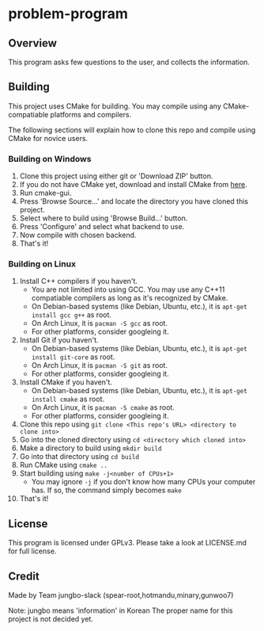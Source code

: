 # problem-program #

## Overview ##

This program asks few questions to the user, and collects the information.

## Building ##
This project uses CMake for building. You may compile using any CMake-compatiable platforms and compilers.

The following sections will explain how to clone this repo and compile using CMake for novice users.

### Building on Windows ###
1. Clone this project using either git or 'Download ZIP' button.
1. If you do not have CMake yet, download and install CMake from [here](https://cmake.org/download/).
1. Run cmake-gui.
1. Press 'Browse Source...' and locate the directory you have cloned this project.
1. Select where to build using 'Browse Build...' button.
1. Press 'Configure' and select what backend to use.
1. Now compile with chosen backend.
1. That's it!

### Building on Linux ###
1. Install C++ compilers if you haven't.
    * You are not limited into using GCC. You may use any C++11 compatiable compilers as long as it's recognized by CMake.
    * On Debian-based systems (like Debian, Ubuntu, etc.), it is `apt-get install gcc g++` as root.
	* On Arch Linux, it is `pacman -S gcc` as root.
	* For other platforms, consider googleing it.
1. Install Git if you haven't.
    * On Debian-based systems (like Debian, Ubuntu, etc.), it is `apt-get install git-core` as root.
	* On Arch Linux, it is `pacman -S git` as root.
	* For other platforms, consider googleing it.
1. Install CMake if you haven't.
    * On Debian-based systems (like Debian, Ubuntu, etc.), it is `apt-get install cmake` as root.
	* On Arch Linux, it is `pacman -S cmake` as root.
	* For other platforms, consider googleing it.
1. Clone this repo using `git clone <This repo's URL> <directory to clone into>`
1. Go into the cloned directory using `cd <directory which cloned into>`
1. Make a directory to build using `mkdir build`
1. Go into that directory using `cd build`
1. Run CMake using `cmake ..`
1. Start building using `make -j<number of CPUs+1>`
    * You may ignore `-j` if you don't know how many CPUs your computer has. If so, the command simply becomes `make`
1. That's it!

## License ##
This program is licensed under GPLv3. Please take a look at LICENSE.md for full license.

## Credit ##
Made by Team jungbo-slack (spear-root,hotmandu,minary,gunwoo7)

Note: jungbo means 'information' in Korean
      The proper name for this project is not decided yet.
